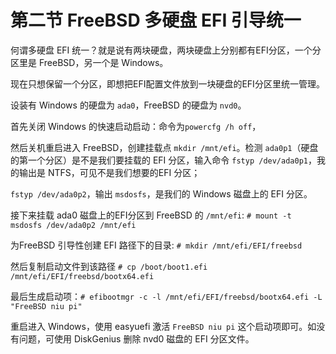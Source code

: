 # 第二节 FreeBSD 多硬盘 EFI 引导统一

何谓多硬盘 EFI 统一？就是说有两块硬盘，两块硬盘上分别都有EFI分区，一个分区里是 FreeBSD，另一个是 Windows。

现在只想保留一个分区，即想把EFI配置文件放到一块硬盘的EFI分区里统一管理。

设装有 Windows 的硬盘为 `ada0`，FreeBSD 的硬盘为 `nvd0`。

首先关闭 Windows 的快速启动启动：命令为`powercfg /h off`，

然后关机重启进入 FreeBSD，创建挂载点 `mkdir /mnt/efi`。检测 `ada0p1`（硬盘的第一个分区）是不是我们要挂载的 EFI 分区，输入命令 `fstyp /dev/ada0p1`，我的输出是 NTFS，可见不是我们想要的EFI 分区；

`fstyp /dev/ada0p2`，输出 `msdosfs`，是我们的 Windows 磁盘上的 EFI 分区。

接下来挂载 ada0 磁盘上的EFI分区到 FreeBSD 的 `/mnt/efi`: `# mount -t msdosfs /dev/ada0p2 /mnt/efi`

为FreeBSD 引导性创建 EFI 路径下的目录: `# mkdir /mnt/efi/EFI/freebsd`

然后复制启动文件到该路径 `# cp /boot/boot1.efi /mnt/efi/EFI/freebsd/bootx64.efi`

最后生成启动项：`# efibootmgr -c -l /mnt/efi/EFI/freebsd/bootx64.efi -L "FreeBSD niu pi"`

重启进入 Windows，使用 easyuefi 激活 `FreeBSD niu pi` 这个启动项即可。如没有问题，可使用 DiskGenius 删除 nvd0 磁盘的 EFI 分区文件。
